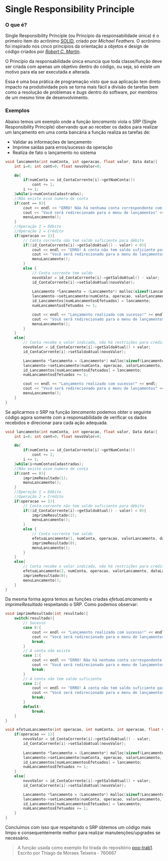 # Single Responsibility Principle

### O que é?

Single Responsibility Principle (ou Princípio da responsabilidade única) é o 
primeiro item do acrônimo [SOLID](https://medium.com/desenvolvendo-com-paixao/o-que-%C3%A9-solid-o-guia-completo-para-voc%C3%AA-entender-os-5-princ%C3%ADpios-da-poo-2b937b3fc530),
criado por *Michael Feathers*.
O acrônimo foi inspirado nos cinco princípios da orientação a objetos e design de código criados por 
[*Robert C. Martin*](https://en.wikipedia.org/wiki/Robert_C._Martin).

O Princípio da responsabilidade única enuncia que toda classe/função deve ser criada com apenas um 
objetivo dentro do código, ou seja, só existe um motivo para ela ser executada e alterada.

Essa é uma boa prática de programação visto que sua aplicação tem direto impacto na produtividade 
pois se torna mais fácil a divisão de tarefas bem como a resolução de problemas e *bugs* dentro do software, 
por membros de um mesmo time de desenvolvimento.

### Exemplos 

Abaixo temos um exemplo onde a função *lancamento* viola o SRP (Single Responsibility Principle) obervando que ao receber
os dados para realizar um lançamento em uma conta bancária a função realiza as tarefas de:

*	Validar as informações de lançamento
*	Imprime saídas para erros/sucesso da operação
*	Realiza de fato o lançamento no sistema

```c++
void lancamento(int numConta, int operacao, float valor, Data data){
    int i=0; int cont=0; float novoValor=0;

    do{
        if(numConta == id_ContaCorrente[i]->getNumConta())
            cont += 1;
        i += 1;
    }while(i<numContasCadastradas);
    //Não existe esse numero de conta
    if(cont == 0){
        cout << endl << "ERRO! Não há nenhuma conta correspondente com o número inserido" << endl;
        cout << "Você será redirecionado para o menu de lançamentos" << endl;
        menuLancamento();
    }
    //Operação 1 = Débito
    //Operação 2 = Crédito
    if(operacao == 1){
    	// Conta corrente não tem saldo suficiente para débito
        if((id_ContaCorrente[i]->getSaldoAtual() - valor) < 0){
            cout << endl << "ERRO! A conta não tem saldo suficiente para o débito" << endl;
            cout << "Você será redirecionado para o menu de lançamentos" << endl;
            menuLancamento();        	
        }
        else {
        	// Conta corrente tem saldo 
            novoValor = id_ContaCorrente[i]->getSaldoAtual() - valor;
            id_ContaCorrente[i]->setSaldoAtual(novoValor);
            
            Lancamento *lancamento = (Lancamento*) malloc(sizeof(Lancamento));
            lancamento->setLancamento(numConta, operacao, valorLancamento, dataLancamento);
            id_Lancamentos[numLancamentosEfetuados] = lancamento;
            numLancamentosEfetuados += 1;

            cout << endl << "Lançamento realizado com sucesso!" << endl;
            cout << "Você será redirecionado para o menu de lançamentos" << endl;
            menuLancamento();
        }
    }
    else{
    	// Conta recebe o valor indicado, não há restrições para crédito
        novoValor = id_ContaCorrente[i]->getSaldoAtual() + valor;
        id_ContaCorrente[i]->setSaldoAtual(novoValor);

        Lancamento *lancamento = (Lancamento*) malloc(sizeof(Lancamento));
        lancamento->setLancamento(numConta, operacao, valorLancamento, dataLancamento);
        id_Lancamentos[numLancamentosEfetuados] = lancamento;
        numLancamentosEfetuados += 1;

        cout << endl << "Lançamento realizado com sucesso!" << endl;
        cout << "Você será redirecionado para o menu de lançamentos" << endl;
        menuLancamento();        
    }
}
```

Se aplicarmos o SRP na função *lancamento* podemos obter o seguinte código 
agora somente com a responsabilidade de verificar os dados recebidos e direcionar 
para cada ação adequada. 

```c++
void lancamento(int numConta, int operacao, float valor, Data data){
    int i=0; int cont=0; float novoValor=0;

    do{
        if(numConta == id_ContaCorrente[i]->getNumConta())
            cont += 1;
        i += 1;
    }while(i<numContasCadastradas);
    //Não existe esse numero de conta
    if(cont == 0){
    	imprimeResultado(1);
    	menuLancamento();
    }
    //Operação 1 = Débito
    //Operação 2 = Crédito
    if(operacao == 1){
    	// Conta corrente não tem saldo suficiente para débito
        if((id_ContaCorrente[i]->getSaldoAtual() - valor) < 0){
            imprimeResultado(2);
            menuLancamento();        	
        }
        else {
        	// Conta corrente tem saldo 
            efetuaLancamento(1, numConta, operacao, valorLancamento, dataLancamento);
            imprimeResultado(0);
            menuLancamento();
        }
    }
    else{
    	// Conta recebe o valor indicado, não há restrições para crédito
        efetuaLancamento(2, numConta, operacao, valorLancamento, dataLancamento);
        imprimeResultado(0);
        menuLancamento();        
    }
}
```

Da mesma forma agora temos as funções criadas *efetuaLancamento* e *imprimeResultado* 
respeitando o SRP. Como podemos observar:

```c++
void imprimeResultado(int resultado){
	switch(resultado){
		// Sucesso
		case 0:{
        	cout << endl << "Lançamento realizado com sucesso!" << endl;
        	cout << "Você será redirecionado para o menu de lançamentos" << endl;
        	break;
        }
        // A conta não existe 
        case 1:{
        	cout << endl << "ERRO! Não há nenhuma conta correspondente com o número inserido" << endl;
        	cout << "Você será redirecionado para o menu de lançamentos" << endl;
        	break;
        }
        // A conta não tem saldo suficiente
        case 2:{
        	cout << endl << "ERRO! A conta não tem saldo suficiente para o débito" << endl;
            cout << "Você será redirecionado para o menu de lançamentos" << endl;
            break;
        }
        default:
        	break;
	}
}
```

```c++
void efetuaLancamento(int operacao, int numConta, int operacao, float valor, Data data){
	if(operacao == 1){
		novoValor = id_ContaCorrente[i]->getSaldoAtual() - valor;
        id_ContaCorrente[i]->setSaldoAtual(novoValor);
            
        Lancamento *lancamento = (Lancamento*) malloc(sizeof(Lancamento));
        lancamento->setLancamento(numConta, operacao, valorLancamento, dataLancamento);
        id_Lancamentos[numLancamentosEfetuados] = lancamento;
        numLancamentosEfetuados += 1;
	}
	else{
		novoValor = id_ContaCorrente[i]->getSaldoAtual() + valor;
        id_ContaCorrente[i]->setSaldoAtual(novoValor);

        Lancamento *lancamento = (Lancamento*) malloc(sizeof(Lancamento));
        lancamento->setLancamento(numConta, operacao, valorLancamento, dataLancamento);
        id_Lancamentos[numLancamentosEfetuados] = lancamento;
        numLancamentosEfetuados += 1;
	}
}
```

Concluímos com isso que respeitando o SRP obtemos um código mais limpo e consequentemente melhor para realizar manutenções/upgrades se necessário. 


> A função usada como exemplo foi tirada do repositório [poo-trab1](https://github.com/thiagomtt/poo-trab1/tree/master).
> Escrito por Thiago de Moraes Teixeira - 760667
